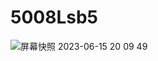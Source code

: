 # 5008Lsb5
![屏幕快照 2023-06-15 20 09 49](https://github.com/YunHao12/5008Lsb5/assets/128429226/cae10e18-22b0-48ab-bf18-a6ddba6aa06e)
